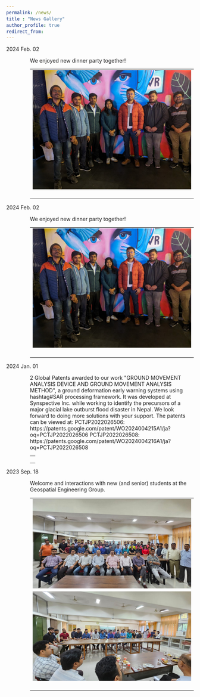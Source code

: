 ```yaml
---
permalink: /news/
title : "News Gallery"
author_profile: true
redirect_from: 
---
```





<a name="20240202"></a>
<p align="justify"><dt>2024 Feb. 02</dt>
<dd>
<ul style= "list-style-type:disc;">
We enjoyed new dinner party together!
<br>
<table style="margin-bottom: 0px;" class="no-border">
<tbody>
<tr>
<td><img src="../images/news/2024/PXL_20240201.jpg" width="700"></td>
</tr>
<tr>
<td><p></p></td>
</tr>
</tbody>
</table>
</dd>


<a name="20240202"></a>
<p align="justify"><dt>2024 Feb. 02</dt>
<dd>
<ul style= "list-style-type:disc;">
We enjoyed new dinner party together!
<br>
<table style="margin-bottom: 0px;" class="no-border">
<tbody>
<tr>
<td><img src="../images/news/2024/PXL_20240201.jpg" width="500"></td>
</tr>
<tr>
<td><p></p></td>
</tr>
</tbody>
</table>
</dd>

<a name="20240104"></a>
<p align="justify"><dt>2024 Jan. 01</dt>
<dd>
<ul style= "list-style-type:disc;">
2 Global Patents awarded to our work "GROUND MOVEMENT ANALYSIS DEVICE AND GROUND MOVEMENT ANALYSIS METHOD", a ground deformation early warning systems using hashtag#SAR processing framework. It was developed at Synspective Inc. while working to identify the precursors of a major glacial lake outburst flood disaster in Nepal. We look forward to doing more solutions with your support. The patents can be viewed at:
PCTJP2022026506: https://patents.google.com/patent/WO2024004215A1/ja?oq=PCTJP2022026506
PCTJP2022026508: https://patents.google.com/patent/WO2024004216A1/ja?oq=PCTJP2022026508

<br>
<table style="margin-bottom: 0px;" class="no-border">
<tbody>
<tr>
</tr>
<tr>
<td><p></p></td>
</tr>
</tbody>
</table>
</dd>

<a name="20230902"></a>
<p align="justify"><dt>2023 Sep. 18</dt>
<dd>
<ul style= "list-style-type:disc;">
Welcome and interactions with new (and senior) students at the Geospatial Engineering Group.
<br>
<table style="margin-bottom: 0px;" class="no-border">
<tbody>
<tr>
<td><img src="../images/news/2023/PXL-20230918-01.jpg" width="500"></td>
</tr>
<tr>
<td><img src="../images/news/2023/PXL-20230918-02.jpg" width="500"></td>
</tr>
<tr>
<td><p></p></td>
</tr>
</tbody>
</table>
</dd>